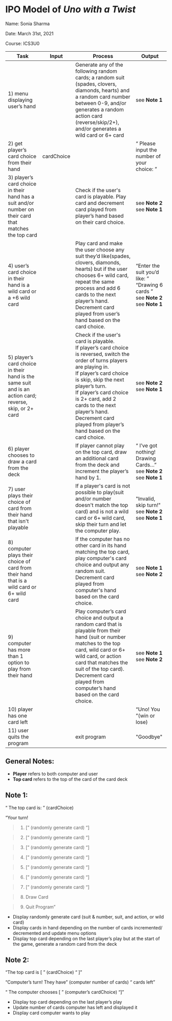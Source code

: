 # IPO Model of *Uno with a Twist*
Name: Sonia Sharma

Date: March 31st, 2021

Course: ICS3U0

| Task | Input | Process | Output |
|------|-------|---------|--------|
| 1) menu displaying user’s hand| | Generate any of the following random cards; a random suit (spades, clovers, diamonds, hearts) and a random card number between 0-9, and/or generates a random action card (reverse/skip/2+), and/or generates a wild card or 6+ card | see **Note 1** |
| 2) get player’s card choice from their hand| cardChoice | |“ Please input the number of your choice: ” |
| 3) player’s card choice in their hand has a suit and/or number on their card that matches the top card| | Check if the user's card is playable. Play card and decrement card played from player’s hand based on their card choice.| see **Note 2** <br/> see **Note 1**
| 4) user’s card choice in their hand is a wild card or a +6 wild card | | Play card and make the user choose any suit they’d like(spades, clovers, diamonds, hearts) but if the user chooses 6+ wild card, repeat the same process and add 6 cards to the next player’s hand. <br/> Decrement card played from user’s hand based on the card choice.| “Enter the suit you’d like: ” <br/> “Drawing 6 cards ” <br/> see **Note 2** <br/> see **Note 1**
| 5) player’s card choice in their hand is the same suit and is an action card; reverse, skip, or 2+ card| | Check if the user's card is playable. <br/>If player’s card choice is reversed, switch the order of turns players are playing in. <br/>If player’s card choice is skip, skip the next player’s turn.<br/>If player’s card choice is 2+ card, add 2 cards to the next player’s hand.<br/>Decrement card played from player’s hand based on the card choice.| see **Note 2** <br/> see **Note 1**
| 6) player chooses to draw a  card from the deck| | If player cannot play on the top card, draw an additional card from the deck and increment the player’s hand by 1.| “ I’ve got nothing! Drawing Cards…” <br/> see **Note 2** <br/> see **Note 1**
| 7) user plays their choice of card from their hand that isn't playable| | If a player's card is not possible to play(suit and/or number doesn't match the top card) and is not a wild card or 6+ wild card, skip their turn and let the computer play.| "Invalid, skip turn!" <br/> see **Note 2** <br/> see **Note 1**
| 8) computer plays their choice of card from their hand that is a wild card or 6+ wild card| | If the computer has no other card in its hand matching the top card, play computer's card choice and output any random suit. <br/> Decrement card played from computer's hand based on the card choice.| see **Note 1** <br/> see **Note 2**
| 9)  computer has more than 1 option to play from their hand| | Play computer’s card choice and output a random card that is playable from their hand (suit or number matches to the top card, wild card or 6+ wild card, or action card that matches the suit of the top card). <br/> Decrement card played from computer’s hand based on the card choice.| see **Note 1** <br/> see **Note 2**
| 10) player has one card left| | | “Uno! You ”(win or lose)
| 11) user quits the program| | exit program| "Goodbye"

## General Notes:
- **Player** refers to both computer and user
- **Top card** refers to the top of the card of the card deck

## Note 1:
“ The top card is: ” (cardChoice) <br/>


“Your turn! 

> 1. [” (randomly generate card) “]

> 2. [” (randomly generate card) “]

> 3. [” (randomly generate card) “]

> 4. [” (randomly generate card) “]

> 5. [” (randomly generate card) “]

> 6. [” (randomly generate card) “]

> 7. [” (randomly generate card) “]

> 8. Draw Card

> 9. Quit Program”


- Display randomly generate card (suit & number, suit, and action, or wild card)
- Display cards in hand depending on the number of cards incremented/ decremented and update menu options
- Display top card depending on the last player’s play but at the start of the game, generate a random card from the deck 

## Note 2:
“The top card is [ ” (cardChoice) “ ]”

“Computer’s turn! They have” (computer number of cards) “ cards left”

“ The computer chooses [ ” (computer’s cardChoice) “]”


- Display top card depending on the last player’s play
- Update number of cards computer has left and displayed it 
- Display card computer wants to play
